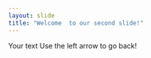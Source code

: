 ```yaml
---
layout: slide
title: "Welcome  to our second slide!"
---
```

Your text
Use the left arrow to go back!
